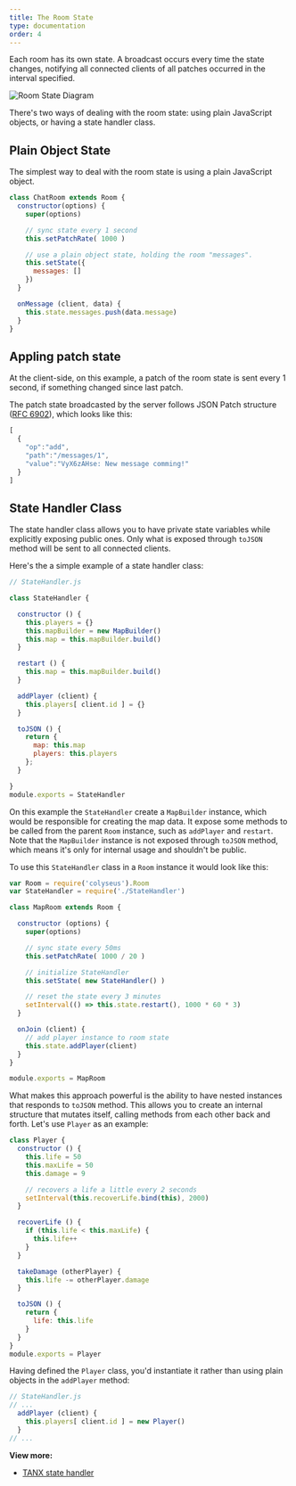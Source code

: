 ```yaml
---
title: The Room State
type: documentation
order: 4
---
```


Each room has its own state. A broadcast occurs every time the state changes, notifying all connected clients of all patches occurred in the interval specified.

![Room State Diagram](http://www.gliffy.com/go/publish/image/10069469/L.png)

There's two ways of dealing with the room state: using plain JavaScript objects, or having a state handler class.

## Plain Object State

The simplest way to deal with the room state is using a plain JavaScript object.

```javascript
class ChatRoom extends Room {
  constructor(options) {
    super(options)

    // sync state every 1 second
    this.setPatchRate( 1000 )

    // use a plain object state, holding the room "messages".
    this.setState({
      messages: []
    })
  }

  onMessage (client, data) {
    this.state.messages.push(data.message)
  }
}
```

## Appling patch state

At the client-side, on this example, a patch of the room state is sent every 1 second, if something changed since last patch.

The patch state broadcasted by the server follows JSON Patch structure ([RFC 6902](http://tools.ietf.org/html/rfc6902)), which looks like this:

```javascript
[
  {
    "op":"add",
    "path":"/messages/1",
    "value":"VyX6zAHse: New message comming!"
  }
]
```

## State Handler Class

The state handler class allows you to have private state variables while explicitly exposing public ones. Only what is exposed through `toJSON` method will be sent to all connected clients.

Here's the a simple example of a state handler class:

```javascript
// StateHandler.js

class StateHandler {

  constructor () {
    this.players = {}
    this.mapBuilder = new MapBuilder()
    this.map = this.mapBuilder.build()
  }

  restart () {
    this.map = this.mapBuilder.build()
  }

  addPlayer (client) {
    this.players[ client.id ] = {}
  }

  toJSON () {
    return {
      map: this.map
      players: this.players
    };
  }

}
module.exports = StateHandler
```

On this example the `StateHandler` create a `MapBuilder` instance, which would be responsible for creating the map data. It expose some methods to be called from the parent `Room` instance, such as `addPlayer` and `restart`. Note that the `MapBuilder` instance is not exposed through `toJSON` method, which means it's only for internal usage and shouldn't be public.

To use this `StateHandler` class in a `Room` instance it would look like this:

```javascript
var Room = require('colyseus').Room
var StateHandler = require('./StateHandler')

class MapRoom extends Room {

  constructor (options) {
    super(options)

    // sync state every 50ms
    this.setPatchRate( 1000 / 20 )

    // initialize StateHandler
    this.setState( new StateHandler() )

    // reset the state every 3 minutes
    setInterval(() => this.state.restart(), 1000 * 60 * 3)
  }

  onJoin (client) {
    // add player instance to room state
    this.state.addPlayer(client)
  }
}

module.exports = MapRoom
```

What makes this approach powerful is the ability to have nested instances that responds to `toJSON` method. This allows you to create an internal structure that mutates itself, calling methods from each other back and forth. Let's use `Player` as an example:

```JavaScript
class Player {
  constructor () {
    this.life = 50
    this.maxLife = 50
    this.damage = 9

    // recovers a life a little every 2 seconds
    setInterval(this.recoverLife.bind(this), 2000)
  }

  recoverLife () {
    if (this.life < this.maxLife) {
      this.life++
    }
  }

  takeDamage (otherPlayer) {
    this.life -= otherPlayer.damage
  }

  toJSON () {
    return {
      life: this.life
    }
  }
}
module.exports = Player
```

Having defined the `Player` class, you'd instantiate it rather than using plain objects in the `addPlayer` method:

```javascript
// StateHandler.js
// ...
  addPlayer (client) {
    this.players[ client.id ] = new Player()
  }
// ...
```

**View more:**

- [TANX state handler](https://github.com/endel/tanx/blob/master/modules/state.js)

